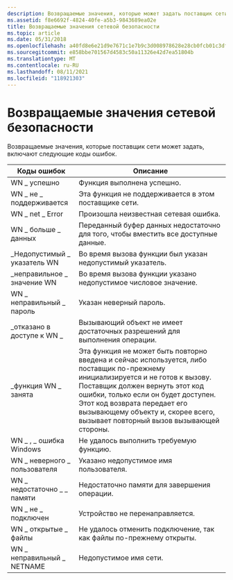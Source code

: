 ```yaml
---
description: Возвращаемые значения, которые может задать поставщик сети.
ms.assetid: f8e6692f-4824-40fe-a5b3-9843689ea02e
title: Возвращаемые значения сетевой безопасности
ms.topic: article
ms.date: 05/31/2018
ms.openlocfilehash: a40fd8e6e21d9e7671c1e7b9c3d008978628e28cb0fcb01c3df56359144e72e1
ms.sourcegitcommit: e858bbe701567d4583c50a11326e42d7ea51804b
ms.translationtype: MT
ms.contentlocale: ru-RU
ms.lasthandoff: 08/11/2021
ms.locfileid: "118921303"
---
```

# <a name="network-security-return-values"></a>Возвращаемые значения сетевой безопасности

Возвращаемые значения, которые поставщик сети может задать, включают следующие коды ошибок.



| Коды ошибок         | Описание                                                                                                                                                                                                                                                                                                                             |
|---------------------|-----------------------------------------------------------------------------------------------------------------------------------------------------------------------------------------------------------------------------------------------------------------------------------------------------------------------------------------|
| WN \_ успешно         | Функция выполнена успешно.                                                                                                                                                                                                                                                                                                                 |
| WN \_ не \_ поддерживается  | Эта функция не поддерживается в этом поставщике сети.                                                                                                                                                                                                                                                                                 |
| WN \_ net \_ Error      | Произошла неизвестная сетевая ошибка.                                                                                                                                                                                                                                                                                                       |
| WN \_ больше \_ данных      | Переданный буфер данных недостаточно для того, чтобы вместить все доступные данные.                                                                                                                                                                                                                                                         |
| \_Недопустимый \_ указатель WN    | Во время вызова функции был указан недопустимый указатель.                                                                                                                                                                                                                                                                     |
| \_неправильное \_ значение WN      | Во время вызова функции указано недопустимое числовое значение.                                                                                                                                                                                                                                                               |
| WN \_ неправильный \_ пароль   | Указан неверный пароль.                                                                                                                                                                                                                                                                                                    |
| \_отказано в доступе к WN \_  | Вызывающий объект не имеет достаточных разрешений для выполнения операции.                                                                                                                                                                                                                                                              |
| \_функция WN \_ занята  | Эта функция не может быть повторно введена и сейчас используется, либо поставщик по-прежнему инициализируется и не готов к вызову. Поставщик должен вернуть этот код ошибки, только если он будет доступен. Этот код возврата передает его вызывающему объекту и, скорее всего, вызывает повторный вызов вызывающей стороны.<br/> |
| WN \_ , \_ ошибка Windows  | Не удалось выполнить требуемую функцию.                                                                                                                                                                                                                                                                                                             |
| WN \_ неверного \_ пользователя       | Указано недопустимое имя пользователя.                                                                                                                                                                                                                                                                                            |
| WN \_ недостаточно \_ \_ памяти | Недостаточно памяти для завершения операции.                                                                                                                                                                                                                                                                                 |
| WN \_ не \_ подключен  | Устройство не перенаправляется.                                                                                                                                                                                                                                                                                                           |
| WN \_ открытые \_ файлы     | Не удалось отменить подключение, так как файлы по-прежнему открыты.                                                                                                                                                                                                                                                                      |
| WN \_ неправильный \_ NETNAME    | Недопустимое имя сети.                                                                                                                                                                                                                                                                                                          |



 

 

 




